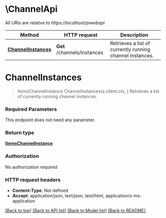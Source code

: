 # \ChannelApi

All URIs are relative to *https://localhost/piwebapi*

Method | HTTP request | Description
------------- | ------------- | -------------
[**ChannelInstances**](ChannelApi.md#ChannelInstances) | **Get** /channels/instances | Retrieves a list of currently running channel instances.


# **ChannelInstances**
> ItemsChannelInstance ChannelInstances(a.client.ctx, )
Retrieves a list of currently running channel instances.

### Required Parameters
This endpoint does not need any parameter.

### Return type

[**ItemsChannelInstance**](Items[ChannelInstance].md)

### Authorization

No authorization required

### HTTP request headers

 - **Content-Type**: Not defined
 - **Accept**: application/json, text/json, text/html, application/x-ms-application

[[Back to top]](#) [[Back to API list]](../README.md#documentation-for-api-endpoints) [[Back to Model list]](../README.md#documentation-for-models) [[Back to README]](../README.md)

